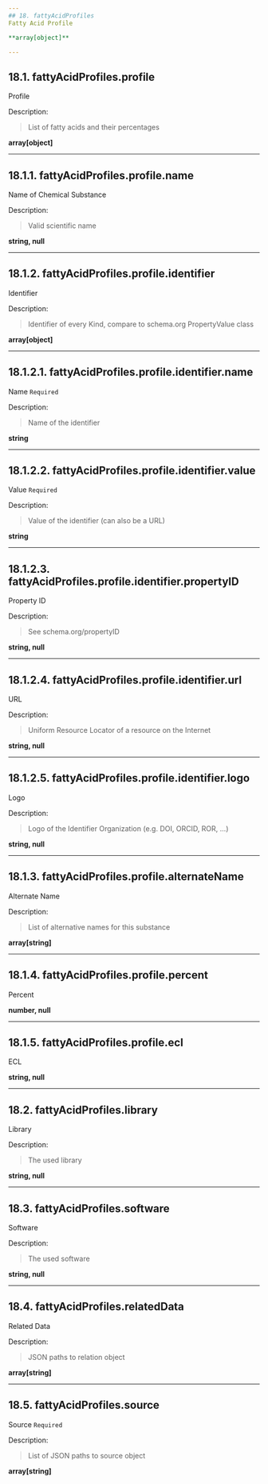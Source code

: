 ```yaml
---
## 18. fattyAcidProfiles
Fatty Acid Profile  

**array[object]**

---
```

## 18.1. fattyAcidProfiles.profile
Profile  

Description:
> List of fatty acids and their percentages  

**array[object]**

---
## 18.1.1. fattyAcidProfiles.profile.name
Name of Chemical Substance  

Description:
> Valid scientific name  

**string, null**

---
## 18.1.2. fattyAcidProfiles.profile.identifier
Identifier  

Description:
> Identifier of every Kind, compare to schema.org PropertyValue class  

**array[object]**

---
## 18.1.2.1. fattyAcidProfiles.profile.identifier.name
Name  `Required`

Description:
> Name of the identifier  

**string**

---
## 18.1.2.2. fattyAcidProfiles.profile.identifier.value
Value  `Required`

Description:
> Value of the identifier (can also be a URL)  

**string**

---
## 18.1.2.3. fattyAcidProfiles.profile.identifier.propertyID
Property ID  

Description:
> See schema.org/propertyID  

**string, null**

---
## 18.1.2.4. fattyAcidProfiles.profile.identifier.url
URL  

Description:
> Uniform Resource Locator of a resource on the Internet  

**string, null**

---
## 18.1.2.5. fattyAcidProfiles.profile.identifier.logo
Logo  

Description:
> Logo of the Identifier Organization (e.g. DOI, ORCID, ROR, ...)  

**string, null**

---
## 18.1.3. fattyAcidProfiles.profile.alternateName
Alternate Name  

Description:
> List of alternative names for this substance  

**array[string]**

---
## 18.1.4. fattyAcidProfiles.profile.percent
Percent  

**number, null**

---
## 18.1.5. fattyAcidProfiles.profile.ecl
ECL  

**string, null**

---
## 18.2. fattyAcidProfiles.library
Library  

Description:
> The used library  

**string, null**

---
## 18.3. fattyAcidProfiles.software
Software  

Description:
> The used software  

**string, null**

---
## 18.4. fattyAcidProfiles.relatedData
Related Data  

Description:
> JSON paths to relation object  

**array[string]**

---
## 18.5. fattyAcidProfiles.source
Source  `Required`

Description:
> List of JSON paths to source object  

**array[string]**
